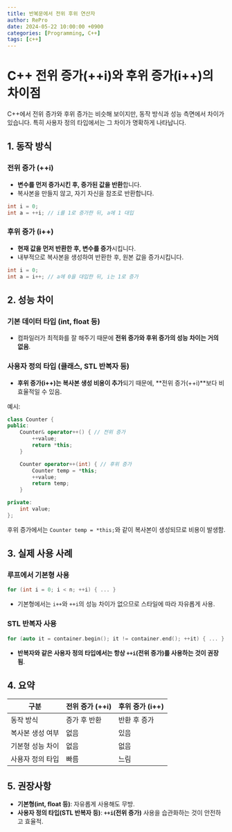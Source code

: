 ```yaml
---
title: 반복문에서 전위 후위 연산자
author: RePro
date: 2024-05-22 10:00:00 +0900
categories: [Programming, C++]
tags: [c++]
---
```


# C++ 전위 증가(++i)와 후위 증가(i++)의 차이점

C++에서 전위 증가와 후위 증가는 비슷해 보이지만, 동작 방식과 성능 측면에서 차이가 있습니다. 특히 사용자 정의 타입에서는 그 차이가 명확하게 나타납니다.

## 1. 동작 방식

### 전위 증가 (++i)
- **변수를 먼저 증가시킨 후, 증가된 값을 반환**합니다.
- 복사본을 만들지 않고, 자기 자신을 참조로 반환합니다.

```cpp
int i = 0;
int a = ++i; // i를 1로 증가한 뒤, a에 1 대입
```

### 후위 증가 (i++)
- **현재 값을 먼저 반환한 후, 변수를 증가**시킵니다.
- 내부적으로 복사본을 생성하여 반환한 후, 원본 값을 증가시킵니다.

```cpp
int i = 0;
int a = i++; // a에 0을 대입한 뒤, i는 1로 증가
```

## 2. 성능 차이

### 기본 데이터 타입 (int, float 등)
- 컴파일러가 최적화를 잘 해주기 때문에 **전위 증가와 후위 증가의 성능 차이는 거의 없음**.

### 사용자 정의 타입 (클래스, STL 반복자 등)
- **후위 증가(i++)는 복사본 생성 비용이 추가**되기 때문에, **전위 증가(++i)**보다 비효율적일 수 있음.

예시:

```cpp
class Counter {
public:
    Counter& operator++() { // 전위 증가
        ++value;
        return *this;
    }

    Counter operator++(int) { // 후위 증가
        Counter temp = *this;
        ++value;
        return temp;
    }

private:
    int value;
};
```

후위 증가에서는 `Counter temp = *this;`와 같이 복사본이 생성되므로 비용이 발생함.

## 3. 실제 사용 사례

### 루프에서 기본형 사용
```cpp
for (int i = 0; i < n; ++i) { ... }
```

- 기본형에서는 `i++`와 `++i`의 성능 차이가 없으므로 스타일에 따라 자유롭게 사용.

### STL 반복자 사용
```cpp
for (auto it = container.begin(); it != container.end(); ++it) { ... }
```

- **반복자와 같은 사용자 정의 타입에서는 항상 `++i`(전위 증가)를 사용하는 것이 권장됨**.

## 4. 요약
| 구분              | 전위 증가 (++i) | 후위 증가 (i++) |
|------------------|-----------------|-----------------|
| 동작 방식         | 증가 후 반환    | 반환 후 증가    |
| 복사본 생성 여부  | 없음            | 있음            |
| 기본형 성능 차이  | 없음            | 없음            |
| 사용자 정의 타입  | 빠름            | 느림            |

## 5. 권장사항
- **기본형(int, float 등)**: 자유롭게 사용해도 무방.
- **사용자 정의 타입(STL 반복자 등)**: **`++i`(전위 증가)** 사용을 습관화하는 것이 안전하고 효율적.

